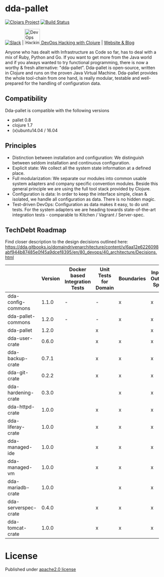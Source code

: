 # dda-pallet
[![Clojars Project](https://img.shields.io/clojars/v/dda/dda-pallet.svg)](https://clojars.org/dda/dda-pallet)
[![Build Status](https://travis-ci.org/DomainDrivenArchitecture/dda-pallet.svg?branch=master)](https://travis-ci.org/DomainDrivenArchitecture/dda-pallet)

[![Slack](https://img.shields.io/badge/chat-clojurians-green.svg?style=flat)](https://clojurians.slack.com/messages/#dda-pallet/) | [<img src="https://domaindrivenarchitecture.org/img/meetup.svg" width=50 alt="DevOps Hacking with Clojure Meetup"> DevOps Hacking with Clojure](https://www.meetup.com/de-DE/preview/dda-pallet-DevOps-Hacking-with-Clojure) | [Website & Blog](https://domaindrivenarchitecture.org)

Anyone who has dealt with Infrastructure as Code so far, has to deal with a mix of Ruby, Python and Go. If you want to get more from the Java world and if you always wanted to try functional programming, there is now a worthy & fresh alternative: "dda-pallet". Dda-pallet is open-source, written in Clojure and runs on the proven Java Virtual Machine.
Dda-pallet provides the whole tool-chain from one hand, is really modular, testable and well-prepared for the handling of configuration data.

## Compatibility
Dda-pallet is compatible with the following versions
 * pallet 0.8
 * clojure 1.7
 * (x)ubuntu14.04 / 16.04

## Principles
 * Distinction between installation and configuration: We distinguish between seldom installation and continuous configuration.
 * Explicit state: We collect all the system state information at a defined place.
 * Full modularization: We separate our modules into common usable system adapters and company specific convention modules. Beside this general principle we are using the full tool stack provided by Clojure.
 * Configuration is data: In order to keep the interface simple, clean & isolated, we handle all configuration as data. There is no hidden magic.
 * Test-driven DevOps: Configuration as data makes it easy, to do unit tests. For the system adapters we are heading towards state-of-the-art integration tests - comparable to Kitchen / Vagrant / Server-spec.

## TechDebt Roadmap

Find closer description to the design decisions outlined here: https://dda.gitbooks.io/domaindrivenarchitecture/content/v/6aa12e6226098abf944b87485e0f45a9dcef8395/en/80_devops/40_architecture/Decisions.html

| | Version | Docker based Integration Tests | Unit Tests for Domain | Boundaries | Input / Output Spec | Short Package | Composition over API | Group-based Configuration | Use dda-pallet aws/existing | Use app layer | DDD ns layout | CI | fat-folder | sozial links | SecretResolving |
| --- | --- |  --- | --- | --- | --- | --- |--- | --- | --- | --- | --- | --- | --- | --- | --- |
| dda-config-commons  | 1.1.0 | - | - | x | x | x | n.a | n.a | n.a. | n.a. | n.a. | x | x | x | x |
| dda-pallet-commons  | 1.2.0 | - | - | x | x | x | n.a | n.a | n.a. | n.a. | n.a. | x | x | x | x |
| dda-pallet          | 1.2.0 |   | x |   | x | x | x | x | x | x | x | x | x | x | n.a. |
| dda-user-crate      | 0.6.0 |   | x | x | x | x | x | x | x | x | x | x |   |   |   |
| dda-backup-crate    | 0.7.1 |   | x | x | x | x | x | x | x | x | x | x | x | x |   |
| dda-git-crate       | 0.2.2 |   | x | x | x | x | x | x | x | x | x | x | x | x | x |
| dda-hardening-crate | 0.3.0 |   |   | x | x | x | x | x | x |   | x | x |   |   |  |
| dda-httpd-crate     | 1.0.0 |   | x | x | x | x | x | x | x | x | x | x |   | x |  |
| dda-liferay-crate   | 1.0.0 |   | x | x | x | x | x | x | x | x | x | x | x | x | x |
| dda-managed-ide     | 1.0.0 |   | x | x | x | x | x | x | x | x | x | x | x | x | x |
| dda-managed-vm      | 1.0.0 |   | x | x | x | x | x | x | x | x | x | x | x | x | x |
| dda-mariadb-crate   | 1.0.0 |   |   | x | x | x | x | x | x | x | x | x | x | x | x |
| dda-serverspec-crate| 0.4.0 |   | x | x | x | x | x | x | x | x | x | x | x | x |  |
| dda-tomcat-crate    | 1.0.0 |   | x | x | x | x | x | x | x | x | x | x | x | x |  |

# License
Published under [apache2.0 license](LICENSE.md)

